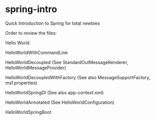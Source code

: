 # spring-intro
Quick Introduction to Spring for total newbies

Order to review the files:

Hello World

HelloWorldWithCommandLine

HelloWorldDecoupled (See StandardOutMessageRenderer, HelloWorldMessageProvider)

HelloWorldDecoupledWithFactory (See also MessageSupportFactory, msf.properties)

HelloWorldSpringDI (See also app-context.xml)

HelloWorldAnnotated (See HelloWorldConfiguration)

HelloWorldSpringBoot


